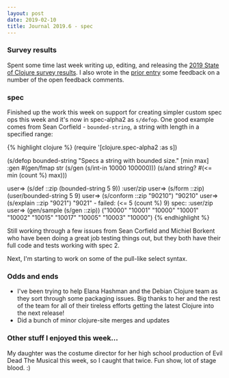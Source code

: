 ```yaml
---
layout: post
date: 2019-02-10
title: Journal 2019.6 - spec
---
```


### Survey results

Spent some time last week writing up, editing, and releasing the [2019 State of Clojure survey results](https://clojure.org/news/2019/02/04/state-of-clojure-2019). I also wrote in the [prior entry](http://insideclojure.org/2019/02/07/survey-comments/) some feedback on a number of the open feedback comments.

### spec

Finished up the work this week on support for creating simpler custom spec ops this week and it's now in spec-alpha2 as `s/defop`. One good example comes from Sean Corfield - `bounded-string`, a string with length in a specified range:

{% highlight clojure %}
(require '[clojure.spec-alpha2 :as s])

(s/defop bounded-string
  "Specs a string with bounded size."
  [min max]
  :gen #(gen/fmap str (s/gen (s/int-in 10000 100000)))
  (s/and string? #(<= min (count %) max)))

user=> (s/def ::zip (bounded-string 5 9))
:user/zip
user=> (s/form ::zip)
(user/bounded-string 5 9)
user=> (s/conform ::zip "90210")
"90210"
user=> (s/explain ::zip "9021")
"9021" - failed: (<= 5 (count %) 9) spec: :user/zip
user=> (gen/sample (s/gen ::zip))
("10000" "10001" "10000" "10001" "10002" "10015" "10017" "10005" "10003" "10000")
{% endhighlight %}

Still working through a few issues from Sean Corfield and Michiel Borkent who have been doing a great job testing things out, but they both have their full code and tests working with spec 2.

Next, I'm starting to work on some of the pull-like select syntax.

### Odds and ends

* I've been trying to help Elana Hashman and the Debian Clojure team as they sort through some packaging issues. Big thanks to her and the rest of the team for all of their tireless efforts getting the latest Clojure into the next release!
* Did a bunch of minor clojure-site merges and updates

### Other stuff I enjoyed this week...

My daughter was the costume director for her high school production of Evil Dead The Musical this week, so I caught that twice. Fun show, lot of stage blood. :)
